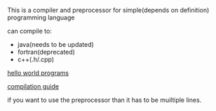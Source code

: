 This is a compiler and preprocessor for simple(depends on definition) programming language

can compile to:
* java(needs to be updated)
* fortran(deprecated)
* c++(.h/.cpp)

[hello world programs](https://github.com/Melthen-bor/Gold/wiki/Hello-world)

[compilation guide](https://github.com/Melthen-bor/Gold/wiki/compiler-tags)

if you want to use the preprocessor than it has to be muiltiple lines.
